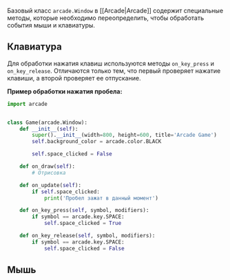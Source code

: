 Базовый класс `arcade.Window` в [[Arcade|Arcade]] содержит специальные методы, которые необходимо переопределить, чтобы обработать события мыши и клавиатуры.

## Клавиатура

Для обработки нажатия клавиш используются методы `on_key_press` и `on_key_release`. Отличаются только тем, что первый проверяет нажатие клавиши, а второй проверяет ее отпускание.

**Пример обработки нажатия пробела:**

```Python
import arcade


class Game(arcade.Window):
	def __init__(self):
		super().__init__(width=800, height=600, title='Arcade Game')
		self.background_color = arcade.color.BLACK

		self.space_clicked = False

	def on_draw(self):
		# Отрисовка

	def on_update(self):
		if self.space_clicked:
			print('Пробел зажат в данный момент')

	def on_key_press(self, symbol, modifiers):
		if symbol == arcade.key.SPACE:
			self.space_clicked = True

	def on_key_release(self, symbol, modifiers):
		if symbol == arcade.key.SPACE:
			self.space_clicked = False
```

## Мышь

